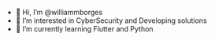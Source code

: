 - 👋 Hi, I’m @williammborges
- 👀 I’m interested in CyberSecurity and Developing solutions
- 🌱 I’m currently learning Flutter and Python
